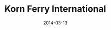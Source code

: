 ---
date: 2014-03-13
title: Korn Ferry International
categories: supporter
logo: KornFerryInternational_Logo.png
www: http://www.kornferry.com/
---